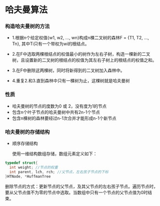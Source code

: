 # 哈夫曼算法

### 构造哈夫曼树的方法

* 1.根据n个给定权值{w1, w2, ..., wn}构成n棵二叉树的森林F = {T1, T2, ..., Tn}, 其中Ti只有一个带权为wi的根结点。
* 2.在F中选取两棵根结点的权值最小的树作为左右子树，构造一棵新的二叉树，且设置新的二叉树的根结点的权值为其左右子树上的根结点的权值之和。

* 3.在F中删除这两棵树，同时将新得到的二叉树加入森林中。

* 4.重复2.和3.直到森林中只有一棵树为止，这棵树就是哈夫曼树

### 性质

* 哈夫曼树的节点的度数为0 或 2，没有度为1的节点
* 包含n个叶子节点的哈夫曼树中共有2n-1个节点
* 包含n棵树的森林要经过n-1次合并才能形成n-1个新节点

### 哈夫曼树的存储结构

* 顺序存储结构

  使用一维结构数组存储，数组元素定义如下：

```c
typedef struct{
  int weight; //节点的权重
  int parent, lch, rch; //父节点，左右孩子节点的下标
}HTNode, *HuffmanTree
```

​		删除节点的方式：更新节点的父节点，及其父节点的左右孩子节点。遍历节点时，要从父节点值不为零的节点中选取。当数组中只有一个节点的父节点值为0时结束。